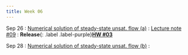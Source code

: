 ```yaml
---
title: Week 06
---
```


Sep 26
: [Numerical solution of steady-state unsat. flow (a)](https://guoporousmedialab.github.io/HWRS505-405-2024Fall/lecture/)
  : [Lecture note #09](https://d2l.arizona.edu/d2l/le/content/1506694/Home)
: **Release**{: .label .label-purple}[**HW #03**](#)

Sep 28
: [Numerical solution of steady-state unsat. flow (b)](https://guoporousmedialab.github.io/HWRS505-405-2024Fall/lecture/)
  : [](#)
